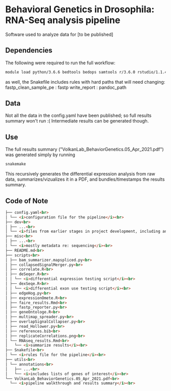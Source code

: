 # Behavioral Genetics in Drosophila: RNA-Seq analysis pipeline

Software used to analyze data for [to be published]

## Dependencies

The following were required to run the full workflow:
```bash
module load python/3.6.6 bedtools bedops samtools r/3.6.0 rstudio/1.1.453 bowtie sratoolkit subread
```

as well, the Snakefile includes rules with hard paths that will need changing:
fastp_clean_sample_pe	:	fastp
write_report	:	pandoc_path


## Data

Not all the data in the config.yaml have been published; so full results summary won't run :( Intermediate results can be generated though.


## Use

The full results summary ("VolkanLab_BehaviorGenetics.05_Apr_2021.pdf") was generated simply by running 

```bash
snakemake
```

This recursively generates the differential expression analysis from raw data, summarizes/vizualizes it in a PDF, and bundles/timestamps the results summary.

## Code of Note

```html
├── config.yaml<br>
│ └── <i>configuration file for the pipeline</i><br>
├── dev<br>
│ ├── ...<br>
│ └── <i>files from earlier stages in project development, including an older FAIRE-seq experiment</i><br>
├── misc<br>
│ ├── ...<br>
│ └── <i>mostly metadata re: sequencing</i><br>
├── README.md<br>
├── scripts<br>
│ ├── bam_summarizer.mapspliced.py<br>
│ ├── collapsedSignalMerger.py<br>
│ ├── correlate.R<br>
│ ├── deSeqer.R<br>
│ │ └── <i>differential expression testing script</i><br>
│ ├── dexSeqe.R<br>
│ │ └── <i>differential exon use testing script</i><br>
│ ├── edgeHog.py<br>
│ ├── expressionOmete.R<br>
│ ├── faire_results.Rmd<br>
│ ├── fastp_reporter.py<br>
│ ├── geneOntologe.R<br>
│ ├── multimap_spreader.py<br>
│ ├── overlapSignalCollapser.py<br>
│ ├── read_Hollower.py<br>
│ ├── references.bib<br>
│ ├── replicateCorrelations.png<br>
│ └── RNAseq_results.Rmd<br>
│   └── <i>summarize results</i><br>
├── Snakefile<br>
│ └── <i>rules file for the pipeline</i><br>
├── utils<br>
│ └── annotations<br>
│   ├── ...<br>
│   └── <i>includes lists of genes of interest</i><br>
└── VolkanLab_BehaviorGenetics.05_Apr_2021.pdf<br>
  └── <i>pipeline walkthrough and results summary</i><br>

```






